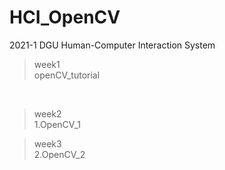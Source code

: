 # HCI_OpenCV
2021-1 DGU Human-Computer Interaction System

> week1<br>
> openCV_tutorial
<br>

> week2<br>
> 1.OpenCV_1
> <br>

> week3<br>
> 2.OpenCV_2
> <br>

